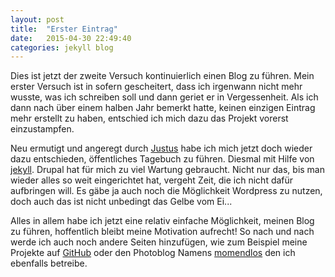 ```yaml
---
layout: post
title:  "Erster Eintrag"
date:   2015-04-30 22:49:40
categories: jekyll blog
---
```

Dies ist jetzt der zweite Versuch kontinuierlich einen Blog zu führen. Mein erster Versuch ist in sofern gescheitert, dass ich irgenwann nicht mehr wusste, was ich schreiben soll und dann geriet er in Vergessenheit.
Als ich dann nach über einem halben Jahr bemerkt hatte, keinen einzigen Eintrag mehr erstellt zu haben, entschied ich mich dazu das Projekt vorerst einzustampfen.

Neu ermutigt und angeregt durch [Justus](http://justus.science) habe ich mich jetzt doch wieder dazu entschieden, öffentliches Tagebuch zu führen. Diesmal mit Hilfe von [jekyll](https://github.com/jekyll/jekyll). Drupal hat für mich zu viel Wartung gebraucht. Nicht nur das, bis man wieder alles so weit eingerichtet hat, vergeht Zeit, die ich nicht dafür aufbringen will. Es gäbe ja auch noch die Möglichkeit Wordpress zu nutzen, doch auch das ist nicht unbedingt das Gelbe vom Ei...

Alles in allem habe ich jetzt eine relativ einfache Möglichkeit, meinen Blog zu führen, hoffentlich bleibt meine Motivation aufrecht!
So nach und nach werde ich auch noch andere Seiten hinzufügen, wie zum Beispiel meine Projekte auf [GitHub](https://github.com/h4llow3En) oder den Photoblog Namens [momendlos](https://momendlos.de) den ich ebenfalls betreibe.
